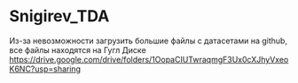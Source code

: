 # Snigirev_TDA
Из-за невозможности загрузить большие файлы с датасетами на github, все файлы находятся на Гугл Диске
https://drive.google.com/drive/folders/1OopaCIUTwraqmgF3Ux0cXJhyVxeoK6NC?usp=sharing
